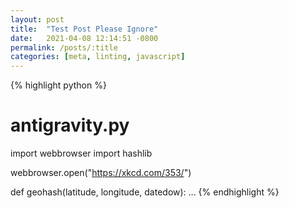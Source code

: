 ```yaml
---
layout: post
title:  "Test Post Please Ignore"
date:   2021-04-08 12:14:51 -0800
permalink: /posts/:title
categories: [meta, linting, javascript]
---
```

<!-- markdown-link-check-disable -->
<!-- markdownlint-disable MD022 MD025 -->
{% highlight python %}
# antigravity.py
import webbrowser
import hashlib

webbrowser.open("https://xkcd.com/353/")

def geohash(latitude, longitude, datedow):
    ...
{% endhighlight %}
<!-- markdown-link-check-enable -->
<!-- markdownlint-enable MD022 MD025 -->

